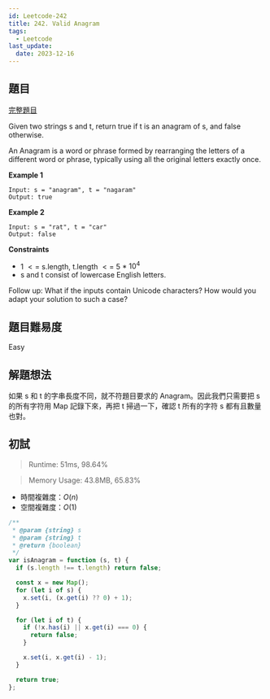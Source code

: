 ```yaml
---
id: Leetcode-242
title: 242. Valid Anagram
tags:
  - Leetcode
last_update:
  date: 2023-12-16
---
```


## 題目

[完整題目](https://leetcode.com/problems/valid-anagram/)

Given two strings s and t, return true if t is an anagram of s, and false otherwise.

An Anagram is a word or phrase formed by rearranging the letters of a different word or phrase, typically using all the original letters exactly once.

**Example 1**

```
Input: s = "anagram", t = "nagaram"
Output: true

```

**Example 2**

```
Input: s = "rat", t = "car"
Output: false
```

**Constraints**

- 1 $<=$ s.length, t.length $<=$ 5 \* $10^4$
- s and t consist of lowercase English letters.

Follow up: What if the inputs contain Unicode characters? How would you adapt your solution to such a case?

## 題目難易度

Easy

## 解題想法

如果 s 和 t 的字串長度不同，就不符題目要求的 Anagram。因此我們只需要把 s 的所有字符用 Map 記錄下來，再把 t 掃過一下，確認 t 所有的字符 s 都有且數量也對。

## 初試

> Runtime: 51ms, 98.64%

> Memory Usage: 43.8MB, 65.83%

- 時間複雜度：$O(n)$
- 空間複雜度：$O(1)$

```javascript
/**
 * @param {string} s
 * @param {string} t
 * @return {boolean}
 */
var isAnagram = function (s, t) {
  if (s.length !== t.length) return false;

  const x = new Map();
  for (let i of s) {
    x.set(i, (x.get(i) ?? 0) + 1);
  }

  for (let i of t) {
    if (!x.has(i) || x.get(i) === 0) {
      return false;
    }

    x.set(i, x.get(i) - 1);
  }

  return true;
};
```
